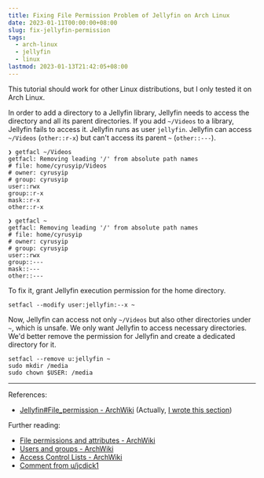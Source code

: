 ```yaml
---
title: Fixing File Permission Problem of Jellyfin on Arch Linux
date: 2023-01-11T00:00:00+08:00
slug: fix-jellyfin-permission
tags:
  - arch-linux
  - jellyfin
  - linux
lastmod: 2023-01-13T21:42:05+08:00
---
```


This tutorial should work for other Linux distributions, but I only tested it on Arch Linux.

In order to add a directory to a Jellyfin library, Jellyfin needs to access the directory and all its parent directories. If you add `~/Videos` to a library, Jellyfin fails to access it. Jellyfin runs as user `jellyfin`. Jellyfin can access `~/Videos` (`other::r-x`) but can't access its parent `~` (`other::---`).

```
❯ getfacl ~/Videos
getfacl: Removing leading '/' from absolute path names
# file: home/cyrusyip/Videos
# owner: cyrusyip
# group: cyrusyip
user::rwx
group::r-x
mask::r-x
other::r-x

❯ getfacl ~
getfacl: Removing leading '/' from absolute path names
# file: home/cyrusyip
# owner: cyrusyip
# group: cyrusyip
user::rwx
group::---
mask::---
other::---
```

To fix it, grant Jellyfin execution permission for the home directory.

```
setfacl --modify user:jellyfin:--x ~
```

Now, Jellyfin can access not only `~/Videos` but also other directories under `~`, which is unsafe. We only want Jellyfin to access necessary directories. We'd better remove the permission for Jellyfin and create a dedicated directory for it. 

```
setfacl --remove u:jellyfin ~
sudo mkdir /media
sudo chown $USER: /media
```

---

References:

- [Jellyfin#File_permission - ArchWiki](https://wiki.archlinux.org/title/Jellyfin#File_permission) (Actually, [I wrote this section](https://wiki.archlinux.org/index.php?title=Jellyfin&type=revision&diff=763685&oldid=702260))

Further reading:

- [File permissions and attributes - ArchWiki](https://wiki.archlinux.org/title/File_permissions_and_attributes)
- [Users and groups - ArchWiki](https://wiki.archlinux.org/title/Users_and_groups)
- [Access Control Lists - ArchWiki](https://wiki.archlinux.org/title/Access_Control_Lists)
- [Comment from u/jcdick1](https://www.reddit.com/r/jellyfin/comments/10992x3/comment/j3xm596/?utm_source=share&utm_medium=web2x&context=3)
